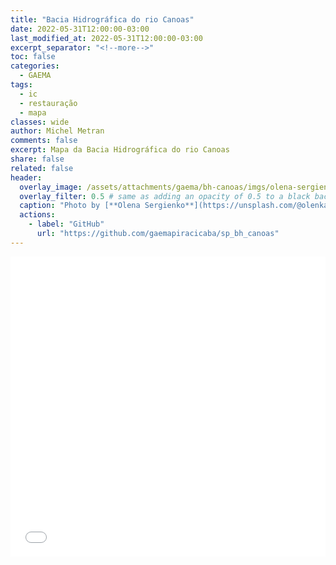 ```yaml
---
title: "Bacia Hidrográfica do rio Canoas"
date: 2022-05-31T12:00:00-03:00
last_modified_at: 2022-05-31T12:00:00-03:00
excerpt_separator: "<!--more-->"
toc: false
categories:
  - GAEMA
tags:
  - ic
  - restauração
  - mapa
classes: wide
author: Michel Metran
comments: false
excerpt: Mapa da Bacia Hidrográfica do rio Canoas
share: false
related: false
header:
  overlay_image: /assets/attachments/gaema/bh-canoas/imgs/olena-sergienko.jpg
  overlay_filter: 0.5 # same as adding an opacity of 0.5 to a black background
  caption: "Photo by [**Olena Sergienko**](https://unsplash.com/@olenkasergienko?utm_source=unsplash&utm_medium=referral&utm_content=creditCopyText) on [Unsplash](https://unsplash.com)"
  actions:
    - label: "GitHub"
      url: "https://github.com/gaemapiracicaba/sp_bh_canoas"
---
```


<iframe src="/assets/attachments/gaema/bh-canoas/data/map.html" width="100%" height="480"  frameborder="0" allowfullscreen></iframe>
